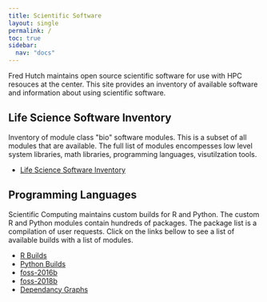 ```yaml
---
title: Scientific Software 
layout: single
permalink: /
toc: true
sidebar:
  nav: "docs"
---
```


Fred Hutch maintains open source scientific software for use with HPC resouces at the center. This site provides an
inventory of available software and information about using scientific software. 

## Life Science Software Inventory
Inventory of module class "bio" software modules.  This is a subset of all modules that are available. The full
list of modules encompesses low level system libraries, math libraries, programming languages, visutilzation tools. 

 - [Life Science Software Inventory](/bio-modules-14.04/)

## Programming Languages
Scientific Computing maintains custom builds for R and Python. The
custom R and Python modules contain hundreds of packages. The package
list is a compilation of user requests.  Click on the links
bellow to see a list of available builds with a list of modules.

 - [R Builds](/r/)
 - [Python Builds](/python/)
 - [foss-2016b](/foss-2016b/)
 - [foss-2018b](/foss-2018b/)
 - [Dependancy Graphs](/dot/)

